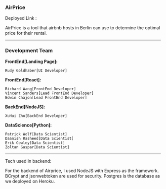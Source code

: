 ### AirPrice
Deployed Link : 

AirPrice is a tool that airbnb hosts in Berlin can use to determine the optimal price for their rental. 

---

### Development Team

**FrontEnd[Landing Page]:**

	Rudy Goldhaber[UI Developer]
	

**FrontEnd[React]:**

	Richard Wang[FrontEnd Developer]
	Vincent Sanders[Lead FrontEnd Developer]
	Edwin Chajon[Lead FrontEnd Developer]
	

**BackEnd[NodeJS]:**

	XuHui Zhu[BackEnd Developer]
	
	
**DataScience[Python]:**

	Patrick Wolf[Data Scientist]
	Daanish Rasheed[Data Scientist]
	Erik Cowley[Data Scientist]
	Zoltan Gaspar[Data Scientist]
	
---
Tech used in backend: 

For the backend of Airprice, I used NodeJS with Express as the framework. BCrypt and jsonwebtoken are used for security. Postgres is the database as we deployed on Heroku.

